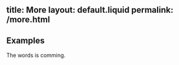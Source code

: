 title:   More
layout: default.liquid
permalink: /more.html
---
<section >
<div >


## Examples

The words is comming.


</div>
</section>